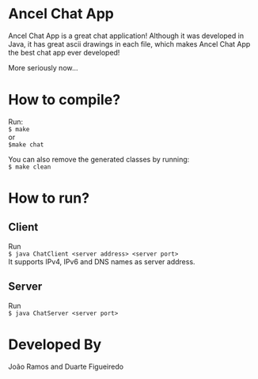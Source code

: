 Ancel Chat App
=========

Ancel Chat App is a great chat application!
Although it was developed in Java, it has great ascii drawings in each file, which makes Ancel Chat App the best chat app ever developed!

More seriously now...

How to compile?
=========
Run:  
`$ make`  
or  
`$make chat`  

You can also remove the generated classes by running:  
`$ make clean`

How to run?
=========

Client
---------
Run  
`$ java ChatClient <server address> <server port>`  
It supports IPv4, IPv6 and DNS names as server address.

Server
---------
Run  
`$ java ChatServer <server port>`  


Developed By
=========
João Ramos and Duarte Figueiredo